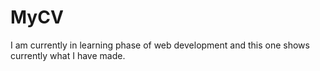 # MyCV
I am currently in learning phase of web development and this one shows currently what I have made.
